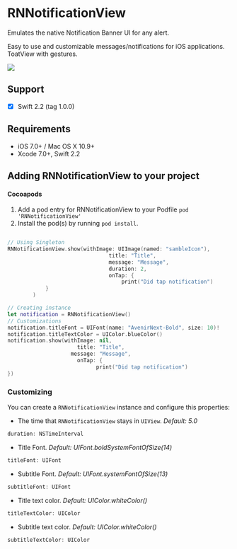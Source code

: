 # RNNotificationView

Emulates the native Notification Banner UI for any alert.

Easy to use and customizable messages/notifications for iOS applications. ToatView with gestures.



[![](https://github.com/souzainf3/RNNotificationView/blob/master/git/RNNotificationView.gif?raw=true)](https://github.com/souzainf3/RNNotificationView/blob/master/git/RNNotificationView.gif?raw=true)

## Support

- [x] Swift 2.2 (tag 1.0.0)

## Requirements

* iOS 7.0+ / Mac OS X 10.9+
* Xcode 7.0+, Swift 2.2

## Adding RNNotificationView to your project

#### Cocoapods

1. Add a pod entry for RNNotificationView to your Podfile `pod 'RNNotificationView'`
2. Install the pod(s) by running `pod install`.

```swift

// Using Singleton
RNNotificationView.show(withImage: UIImage(named: "sambleIcon"),
                                title: "Title",
                                message: "Message",
                                duration: 2,
                                onTap: {
                                    print("Did tap notification")
            }
        )

// Creating instance
let notification = RNNotificationView()
// Customizations
notification.titleFont = UIFont(name: "AvenirNext-Bold", size: 10)!
notification.titleTextColor = UIColor.blueColor()
notification.show(withImage: nil,
                      title: "Title",
                    message: "Message",
                      onTap: {
                            print("Did tap notification")
})

```
### Customizing

You can create a `RNNotificationView` instance and configure this properties:

* The time that `RNNotificationView` stays in `UIView`. *Default: 5.0*
```swift
duration: NSTimeInterval
```

* Title Font. *Default: UIFont.boldSystemFontOfSize(14)*
```swift
titleFont: UIFont
```

* Subtitle Font. *Default: UIFont.systemFontOfSize(13)*
```swift
subtitleFont: UIFont
```

* Title text color. *Default: UIColor.whiteColor()*
```swift
titleTextColor: UIColor
```

* Subtitle text color. *Default: UIColor.whiteColor()*
```swift
subtitleTextColor: UIColor
```

